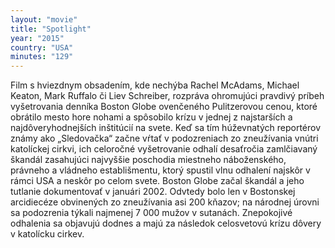```yaml
---
layout: "movie"
title: "Spotlight"
year: "2015"
country: "USA"
minutes: "129"
---
```

Film s hviezdnym obsadením, kde nechýba Rachel McAdams, Michael Keaton, Mark Ruffalo či Liev Schreiber, rozpráva ohromujúci pravdivý príbeh vyšetrovania denníka Boston Globe ovenčeného Pulitzerovou cenou, ktoré obrátilo mesto hore nohami a spôsobilo krízu v jednej z najstarších a najdôveryhodnejších inštitúcií na svete. Keď sa tím húževnatých reportérov známy ako „Sledovačka“ začne vŕtať v podozreniach zo zneužívania vnútri katolíckej cirkvi, ich celoročné vyšetrovanie odhalí desaťročia zamlčiavaný škandál zasahujúci najvyššie poschodia miestneho náboženského, právneho a vládneho establišmentu, ktorý spustil vlnu odhalení najskôr v rámci USA a neskôr po celom svete. Boston Globe začal škandál a jeho tutlanie dokumentovať v januári 2002. Odvtedy bolo len v Bostonskej arcidiecéze obvinených zo zneužívania asi 200 kňazov; na národnej úrovni sa podozrenia týkali najmenej 7 000 mužov v sutanách. Znepokojivé odhalenia sa objavujú dodnes a majú za následok celosvetovú krízu dôvery v katolícku cirkev.
